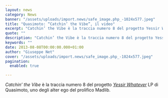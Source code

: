 ```yaml
---
layout: news
category: News
banner: "/assets/uploads/import.news/safe_image.php_-1024x577.jpeg"
title: "Quasimoto: “Catchin’ the Vibe”, il video"
excerpt: "Catchin’ the Vibe è la traccia numero 8 del progetto Yessir Whatever LP di Quasimoto, uno degli alter ego del prolifico Madlib"
quote: ""
description: "Catchin’ the Vibe è la traccia numero 8 del progetto Yessir Whatever LP di Quasimoto, uno degli alter ego del prolifico Madlib"
keywords: ""
date: 2013-08-08T00:00:00.000+01:00
author: "Giuseppe Net"
cover: "/assets/uploads/import.news/safe_image.php_-1024x577.jpeg"
pagination:
  enabled: true

---
```


_Catchin’ the Vibe_ è la traccia numero 8 del progetto [_Yessir Whatever_](https://itunes.apple.com/us/album/yessir-whatever/id646508871) LP di Quasimoto, uno degli alter ego del prolifico Madlib.